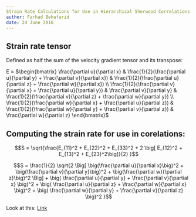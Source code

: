 ```yaml
---
Strain Rate Calculations for Use in Hierarchical Sherwood Correlations
author: Farhad Behafarid
date: 24 June 2016
---
```


## Strain rate tensor

Defined as half the sum of the velocity gradient tensor and its transpose:

E = $\begin{bmatrix}
\frac{\partial u}{\partial x}  							& \frac{1}{2}(\frac{\partial u}{\partial y} +  \frac{\partial v}{\partial x})   & \frac{1}{2}(\frac{\partial u}{\partial z} +  \frac{\partial w}{\partial x}) \\
\frac{1}{2}(\frac{\partial v}{\partial x} +  \frac{\partial u}{\partial y})     & \frac{\partial v}{\partial y} 						& \frac{1}{2}(\frac{\partial v}{\partial z} +  \frac{\partial w}{\partial y}) \\
\frac{1}{2}(\frac{\partial w}{\partial x} +  \frac{\partial u}{\partial z})   	& \frac{1}{2}(\frac{\partial w}{\partial y} +  \frac{\partial v}{\partial z})   & \frac{\partial w}{\partial z} 
\end{bmatrix}$

<!---

## Second Invariant of the Symmetrical Strain Rate Tensor; E:

~~~math
II_E =\frac{1}{2} (E_{ii} E_{jj} - E_{ij} E_{ij})
~~~

~~~math
II_E =\frac{1}{2} \Big( \big[E_{11} E_{22} + E_{11} E_{33} + E_{22} E_{33} \big]  - \big[ E_{12} E_{12} + E_{13} E_{13} + E_{23} E_{23} \big] \Big)
~~~

Computing S to be used in Sherwood number correlations:

~~~math
S = \sqrt{\frac{II_E}{2}}
~~~

Summerizing:
~~~math
S =\frac{1}{2}  \sqrt{\big[E_{11} E_{22} + E_{11} E_{33} + E_{22} E_{33}\big]  - \big[E_{12} E_{12} + E_{13} E_{13} + E_{23} E_{23} \big]} 
~~~

--->

## Computing the strain rate for use in corelations:
~~~math
S =  \sqrt{\frac{E_{11}^2 + E_{22}^2 + E_{33}^2  + 2 \big[ E_{12}^2 + E_{13}^2 + E_{23}^2\big]}{2} }
~~~


~~~math
S =  \frac{1}{2} \sqrt{2
		  \Big[
		  \big(\frac{\partial u}{\partial x}\big)^2 
                + \big(\frac{\partial v}{\partial y}\big)^2
                + \big(\frac{\partial w}{\partial z}\big)^2
                  \Big]
                + \big( \frac{\partial u}{\partial y} +  \frac{\partial v}{\partial x} \big)^2                 
                + \big( \frac{\partial u}{\partial z} +  \frac{\partial w}{\partial x} \big)^2 
                + \big( \frac{\partial w}{\partial y} +  \frac{\partial v}{\partial z} \big)^2 
                 }
~~~

Look at this: [Link](http://www.cfd-online.com/Forums/fluent-udf/90818-strain-rate-magnitude.html)

